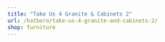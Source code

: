 ```yaml
---
title: "Take Us 4 Granite & Cabinets 2"
url: /hatboro/take-us-4-granite-and-cabinets-2/
shop: furniture
---
```


